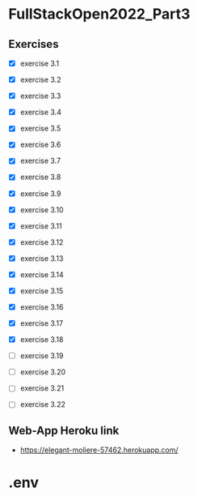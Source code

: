 # FullStackOpen2022_Part3
## Exercises
- [x] exercise 3.1
- [x] exercise 3.2
- [x] exercise 3.3
- [x] exercise 3.4
- [x] exercise 3.5
- [x] exercise 3.6
- [x] exercise 3.7
- [x] exercise 3.8
- [x] exercise 3.9
- [x] exercise 3.10
- [x] exercise 3.11
- [x] exercise 3.12
- [x] exercise 3.13
- [x] exercise 3.14
- [x] exercise 3.15
- [x] exercise 3.16
- [x] exercise 3.17
- [x] exercise 3.18
- [ ] exercise 3.19
- [ ] exercise 3.20
- [ ] exercise 3.21
- [ ] exercise 3.22


## Web-App Heroku link
- https://elegant-moliere-57462.herokuapp.com/
# .env